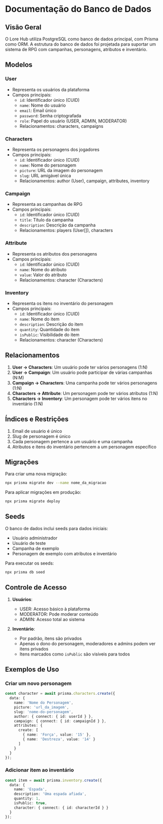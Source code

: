 # Documentação do Banco de Dados

## Visão Geral

O Lore Hub utiliza PostgreSQL como banco de dados principal, com Prisma como ORM. A estrutura do banco de dados foi projetada para suportar um sistema de RPG com campanhas, personagens, atributos e inventário.

## Modelos

### User
- Representa os usuários da plataforma
- Campos principais:
  - `id`: Identificador único (CUID)
  - `name`: Nome do usuário
  - `email`: Email único
  - `password`: Senha criptografada
  - `role`: Papel do usuário (USER, ADMIN, MODERATOR)
  - Relacionamentos: characters, campaigns

### Characters
- Representa os personagens dos jogadores
- Campos principais:
  - `id`: Identificador único (CUID)
  - `name`: Nome do personagem
  - `picture`: URL da imagem do personagem
  - `slug`: URL amigável única
  - Relacionamentos: author (User), campaign, attributes, inventory

### Campaign
- Representa as campanhas de RPG
- Campos principais:
  - `id`: Identificador único (CUID)
  - `title`: Título da campanha
  - `description`: Descrição da campanha
  - Relacionamentos: players (User[]), characters

### Attribute
- Representa os atributos dos personagens
- Campos principais:
  - `id`: Identificador único (CUID)
  - `name`: Nome do atributo
  - `value`: Valor do atributo
  - Relacionamentos: character (Characters)

### Inventory
- Representa os itens no inventário do personagem
- Campos principais:
  - `id`: Identificador único (CUID)
  - `name`: Nome do item
  - `description`: Descrição do item
  - `quantity`: Quantidade do item
  - `isPublic`: Visibilidade do item
  - Relacionamentos: character (Characters)

## Relacionamentos

1. **User -> Characters**: Um usuário pode ter vários personagens (1:N)
2. **User -> Campaign**: Um usuário pode participar de várias campanhas (N:M)
3. **Campaign -> Characters**: Uma campanha pode ter vários personagens (1:N)
4. **Characters -> Attribute**: Um personagem pode ter vários atributos (1:N)
5. **Characters -> Inventory**: Um personagem pode ter vários itens no inventário (1:N)

## Índices e Restrições

1. Email de usuário é único
2. Slug de personagem é único
3. Cada personagem pertence a um usuário e uma campanha
4. Atributos e itens do inventário pertencem a um personagem específico

## Migrações

Para criar uma nova migração:
```bash
npx prisma migrate dev --name nome_da_migracao
```

Para aplicar migrações em produção:
```bash
npx prisma migrate deploy
```

## Seeds

O banco de dados inclui seeds para dados iniciais:
- Usuário administrador
- Usuário de teste
- Campanha de exemplo
- Personagem de exemplo com atributos e inventário

Para executar os seeds:
```bash
npx prisma db seed
```

## Controle de Acesso

1. **Usuários**:
   - USER: Acesso básico à plataforma
   - MODERATOR: Pode moderar conteúdo
   - ADMIN: Acesso total ao sistema

2. **Inventário**:
   - Por padrão, itens são privados
   - Apenas o dono do personagem, moderadores e admins podem ver itens privados
   - Itens marcados como `isPublic` são visíveis para todos

## Exemplos de Uso

### Criar um novo personagem
```typescript
const character = await prisma.characters.create({
  data: {
    name: 'Nome do Personagem',
    picture: 'url_da_imagem',
    slug: 'nome-do-personagem',
    author: { connect: { id: userId } },
    campaign: { connect: { id: campaignId } },
    attributes: {
      create: [
        { name: 'Força', value: '15' },
        { name: 'Destreza', value: '14' }
      ]
    }
  }
});
```

### Adicionar item ao inventário
```typescript
const item = await prisma.inventory.create({
  data: {
    name: 'Espada',
    description: 'Uma espada afiada',
    quantity: 1,
    isPublic: true,
    character: { connect: { id: characterId } }
  }
});
``` 